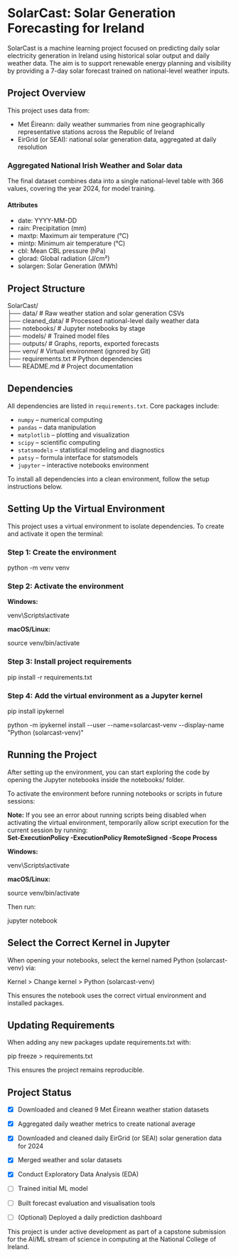 # SolarCast: Solar Generation Forecasting for Ireland

SolarCast is a machine learning project focused on predicting daily solar electricity generation in Ireland using historical solar output and daily weather data. The aim is to support renewable energy planning and visibility by providing a 7-day solar forecast trained on national-level weather inputs.

## Project Overview

This project uses data from:

- Met Éireann: daily weather summaries from nine geographically representative stations across the Republic of Ireland
- EirGrid (or SEAI): national solar generation data, aggregated at daily resolution

### Aggregated National Irish Weather and Solar data

The final dataset combines data into a single national-level table with 366 values, covering the year 2024, for model training.

#### Attributes

- date: YYYY-MM-DD
- rain: Precipitation (mm)
- maxtp: Maximum air temperature (°C)
- mintp: Minimum air temperature (°C)
- cbl: Mean CBL pressure (hPa)
- glorad: Global radiation (J/cm²)
- solargen: Solar Generation (MWh)


## Project Structure

SolarCast/  
├── data/ # Raw weather station and solar generation CSVs  
├── cleaned_data/ # Processed national-level daily weather data  
├── notebooks/ # Jupyter notebooks by stage  
├── models/ # Trained model files  
├── outputs/ # Graphs, reports, exported forecasts  
├── venv/ # Virtual environment (ignored by Git)    
├── requirements.txt # Python dependencies  
└── README.md # Project documentation  

## Dependencies

All dependencies are listed in `requirements.txt`. Core packages include:

- `numpy` – numerical computing  
- `pandas` – data manipulation  
- `matplotlib` – plotting and visualization  
- `scipy` – scientific computing  
- `statsmodels` – statistical modeling and diagnostics  
- `patsy` – formula interface for statsmodels  
- `jupyter` – interactive notebooks environment

To install all dependencies into a clean environment, follow the setup instructions below.

## Setting Up the Virtual Environment

This project uses a virtual environment to isolate dependencies. To create and activate it open the terminal:

### Step 1: Create the environment

python -m venv venv 

### Step 2: Activate the environment

__Windows:__  

venv\Scripts\activate

__macOS/Linux:__  

source venv/bin/activate

### Step 3: Install project requirements

pip install -r requirements.txt

### Step 4: Add the virtual environment as a Jupyter kernel

pip install ipykernel  

python -m ipykernel install --user --name=solarcast-venv --display-name "Python (solarcast-venv)"

## Running the Project

After setting up the environment, you can start exploring the code by opening the Jupyter notebooks inside the notebooks/ folder.

To activate the environment before running notebooks or scripts in future sessions:

**Note:** If you see an error about running scripts being disabled when activating the virtual environment, temporarily allow script execution for the current session by running:  
**Set-ExecutionPolicy -ExecutionPolicy RemoteSigned -Scope Process**   

__Windows:__  

venv\Scripts\activate

__macOS/Linux:__  

source venv/bin/activate

Then run:  

jupyter notebook

## Select the Correct Kernel in Jupyter

When opening your notebooks, select the kernel named Python (solarcast-venv) via:  

Kernel > Change kernel > Python (solarcast-venv)  

This ensures the notebook uses the correct virtual environment and installed packages.  

## Updating Requirements

When adding any new packages update requirements.txt with:

pip freeze > requirements.txt

This ensures the project remains reproducible.

## Project Status

- [x] Downloaded and cleaned 9 Met Éireann weather station datasets  
- [x] Aggregated daily weather metrics to create national average 
- [x] Downloaded and cleaned daily EirGrid (or SEAI) solar generation data for 2024  
- [x] Merged weather and solar datasets  
- [x] Conduct Exploratory Data Analysis (EDA)  
- [ ] Trained initial ML model  
- [ ] Built forecast evaluation and visualisation tools  
- [ ] (Optional) Deployed a daily prediction dashboard  


This project is under active development as part of a capstone submission for the AI/ML stream of science in computing at the National College of Ireland.
